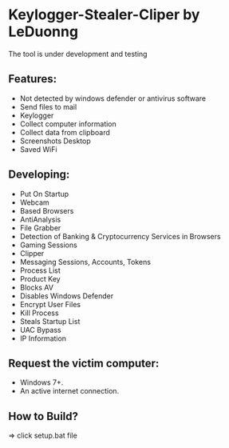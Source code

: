 # Keylogger-Stealer-Cliper by LeDuonng
The tool is under development and testing

## Features:
+ Not detected by windows defender or antivirus software
+ Send files to mail
+ Keylogger
+ Collect computer information
+ Collect data from clipboard
+ Screenshots Desktop 
+ Saved WiFi

## Developing:
+ Put On Startup
+ Webcam
+ Based Browsers
+ AntiAnalysis 
+ File Grabber
+ Detection of Banking & Cryptocurrency Services in Browsers
+ Gaming Sessions
+ Clipper
+ Messaging Sessions, Accounts, Tokens
+ Process List
+ Product Key
+ Blocks AV
+ Disables Windows Defender
+ Encrypt User Files
+ Kill Process
+ Steals Startup List
+ UAC Bypass
+ IP Information

## Request the victim computer:
+ Windows 7+.
+ An active internet connection.

## How to Build?
=> click setup.bat file
